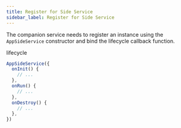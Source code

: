 ```yaml
---
title: Register for Side Service
sidebar_label: Register for Side Service
---
```


The companion service needs to register an instance using the `AppSideService` constructor and bind the lifecycle callback function.

lifecycle

```js title="index.js"
AppSideService({
  onInit() {
    // ...
  },
  onRun() {
    // ...
  },
  onDestroy() {
    // ...
  },
})
```
